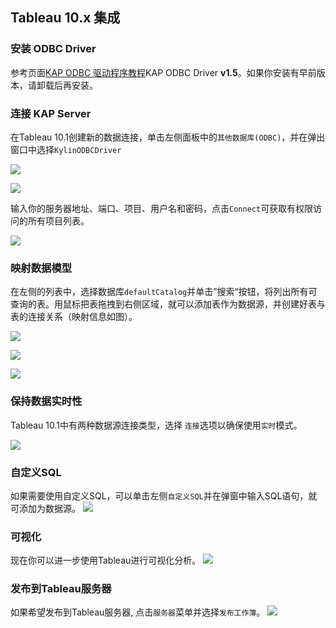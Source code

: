 ## Tableau 10.x 集成

### 安装 ODBC Driver
参考页面[KAP ODBC 驱动程序教程](../driver/odbc.cn.html)KAP ODBC Driver __v1.5__。如果你安装有早前版本，请卸载后再安装。 

### 连接 KAP Server
在Tableau 10.1创建新的数据连接，单击左侧面板中的`其他数据库(ODBC)`，并在弹出窗口中选择`KylinODBCDriver` 


![](images/tableau_10/step1.PNG)

![](images/tableau_10/step2.PNG)



输入你的服务器地址、端口、项目、用户名和密码，点击`Connect`可获取有权限访问的所有项目列表。


![](images/tableau_10/step3.PNG)

### 映射数据模型
在左侧的列表中，选择数据库`defaultCatalog`并单击”搜索“按钮，将列出所有可查询的表。用鼠标把表拖拽到右侧区域，就可以添加表作为数据源，并创建好表与表的连接关系（映射信息如图）。

![](images/tableau_10/step5.PNG)


![](images/tableau_10/step11.PNG)



![](images/tableau_10/step12.PNG)

### 保持数据实时性

Tableau 10.1中有两种数据源连接类型，选择 `连接`选项以确保使用`实时`模式。

![](images/tableau_10/step9.PNG)

### 自定义SQL
如果需要使用自定义SQL，可以单击左侧`自定义SQL`并在弹窗中输入SQL语句，就可添加为数据源。
![](images/tableau_10/step10.PNG)

### 可视化
现在你可以进一步使用Tableau进行可视化分析。
![](images/tableau_10/step13.PNG)

### 发布到Tableau服务器
如果希望发布到Tableau服务器, 点击`服务器`菜单并选择`发布工作簿`。
![](images/tableau_10/step14.PNG)



